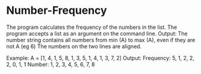 # Number-Frequency
The program calculates the frequency of the numbers in the list.
The program accepts a list as an argument on the command line. Output: The number string contains all numbers from min (A) to max (A), even if they are not A (eg 6) The numbers on the two lines are aligned.

Example: A = [1, 4, 1, 5, 8, 1, 3, 5, 1, 4, 1, 3, 7, 2] Output: Frequency: 5, 1, 2, 2, 2, 0, 1, 1 Number: 1, 2, 3, 4, 5, 6, 7, 8
